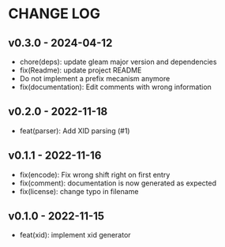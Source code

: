 CHANGE LOG
==========

## v0.3.0 - 2024-04-12

* chore(deps): update gleam major version and dependencies
* fix(Readme): update project README
* Do not implement a prefix mecanism anymore
* fix(documentation): Edit comments with wrong information

## v0.2.0 - 2022-11-18

* feat(parser): Add XID parsing (#1)

## v0.1.1 - 2022-11-16

* fix(encode): Fix wrong shift right on first entry
* fix(comment): documentation is now generated as expected
* fix(license): change typo in filename

## v0.1.0 - 2022-11-15

* feat(xid): implement xid generator